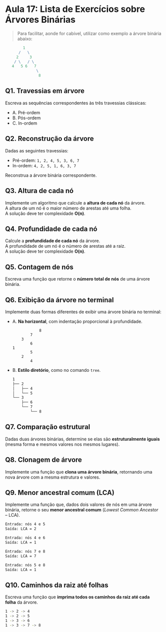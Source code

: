 # Aula 17: Lista de Exercícios sobre Árvores Binárias

> Para facilitar, aonde for cabível, utilizar como exemplo a árvore binária abaixo:

```mathematica
        1
      /   \
     2     3
    / \   / \
   4   5 6   7
              \
               8
```

## Q1. Travessias em árvore

Escreva as sequências correspondentes às três travessias clássicas:
- A. Pré-ordem  
- B. Pós-ordem  
- C. In-ordem  

## Q2. Reconstrução da árvore

Dadas as seguintes travessias:

- Pré-ordem: `1, 2, 4, 5, 3, 6, 7`  
- In-ordem: `4, 2, 5, 1, 6, 3, 7`

Reconstrua a árvore binária correspondente.

## Q3. Altura de cada nó

Implemente um algoritmo que calcule a **altura de cada nó** da árvore.  
A altura de um nó é o maior número de arestas até uma folha.  
A solução deve ter complexidade **O(n)**.

## Q4. Profundidade de cada nó

Calcule a **profundidade de cada nó** da árvore.  
A profundidade de um nó é o número de arestas até a raiz.  
A solução deve ter complexidade **O(n)**.

## Q5. Contagem de nós

Escreva uma função que retorne o **número total de nós** de uma árvore binária.

## Q6. Exibição da árvore no terminal

Implemente duas formas diferentes de exibir uma árvore binária no terminal:

- A. **Na horizontal**, com indentação proporcional à profundidade.
	```
				8
			7
		3
			6
	1
			5
		2
			4
	```
- B. **Estilo diretório**, como no comando `tree`.
	```bash
	1
	├── 2
	│   ├── 4
	│   └── 5
	└── 3
		├── 6
		└── 7
			└── 8
	```

## Q7. Comparação estrutural

Dadas duas árvores binárias, determine se elas são **estruturalmente iguais** (mesma forma e mesmos valores nos mesmos lugares).

## Q8. Clonagem de árvore

Implemente uma função que **clona uma árvore binária**, retornando uma nova árvore com a mesma estrutura e valores.

## Q9. Menor ancestral comum (LCA)

Implemente uma função que, dados dois valores de nós em uma árvore binária, retorne o seu **menor ancestral comum** (*Lowest Common Ancestor* – LCA).

```bash
Entrada: nós 4 e 5  
Saída: LCA = 2

Entrada: nós 4 e 6  
Saída: LCA = 1

Entrada: nós 7 e 8  
Saída: LCA = 7

Entrada: nós 5 e 8  
Saída: LCA = 1
```

## Q10. Caminhos da raiz até folhas

Escreva uma função que **imprima todos os caminhos da raiz até cada folha** da árvore.

```bash
1 -> 2 -> 4
1 -> 2 -> 5
1 -> 3 -> 6
1 -> 3 -> 7 -> 8
```
